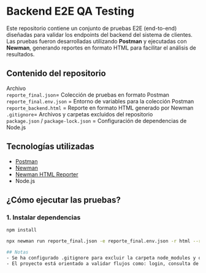 # Backend E2E QA Testing 
Este repositorio contiene un conjunto de pruebas E2E (end-to-end) diseñadas para validar los endpoints del backend del sistema de clientes. Las pruebas fueron desarrolladas utilizando **Postman** y ejecutadas con **Newman**, generando reportes en formato HTML para facilitar el análisis de resultados.

##  Contenido del repositorio

Archivo                                                        
`reporte_final.json`= Colección de pruebas en formato Postman        
`reporte_final.env.json` = Entorno de variables para la colección Postman 
`reporte_backend.html` = Reporte en formato HTML generado por Newman    
`.gitignore`= Archivos y carpetas excluidos del repositorio  
`package.json` / `package-lock.json` = Configuración de dependencias de Node.js       


## Tecnologías utilizadas

- [Postman](https://www.postman.com/)
- [Newman](https://www.npmjs.com/package/newman)
- [Newman HTML Reporter](https://www.npmjs.com/package/newman-reporter-html)
- Node.js



## ¿Cómo ejecutar las pruebas?
### 1. Instalar dependencias

```bash
npm install

npx newman run reporte_final.json -e reporte_final.env.json -r html --reporter-html-export reporte_backend.html

## Notas
- Se ha configurado .gitignore para excluir la carpeta node_modules y otros archivos innecesarios del repositorio
- El proyecto está orientado a validar flujos como: login, consulta de clientes, creación, actualización y eliminación de clientes.
